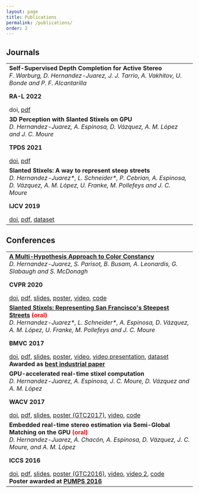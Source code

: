 ```yaml
---
layout: page
title: Publications
permalink: /publications/
order: 2
---
```


## Journals

<table>
<tbody>

<tr>
<td>
<div>
<div><strong>Self-Supervised Depth Completion for Active Stereo</strong></div>
<div><i>F. Warburg, D. Hernandez-Juarez, J. J. Tarrio, A. Vakhitov, U. Bonde and P. F. Alcantarilla</i></div>
<div>

<strong>RA-L 2022</strong><br />
<div>doi, <a href="https://arxiv.org/abs/2110.03234" target="_blank">pdf</a></div>

</div>
</div></td>
</tr>

<tr>
<td>
<div>
<div><strong>3D Perception with Slanted Stixels on GPU</strong></div>
<div><i>D. Hernandez-Juarez, A. Espinosa, D. Vázquez, A. M. López and J. C. Moure</i></div>
<div>

<strong>TPDS 2021</strong><br />
<div><a href="https://doi.org/10.1109/TPDS.2021.3067836" target="_blank">doi</a>, <a href="https://ieeexplore.ieee.org/document/9382880" target="_blank">pdf</a></div>

</div>
</div></td>
</tr>

<tr>
<td>
<div>
<div><strong>Slanted Stixels: A way to represent steep streets</strong></div>
<div><i>D. Hernandez-Juarez*, L. Schneider*, P. Cebrian, A. Espinosa, D. Vázquez, A. M. López, U. Franke, M. Pollefeys and J. C. Moure</i></div>
<div>

<strong>IJCV 2019</strong><br />
<div><a href="https://doi.org/10.1007/s11263-019-01226-9" target="_blank">doi</a>, <a href="https://arxiv.org/abs/1910.01466" target="_blank">pdf</a>, <a href="http://synthia-dataset.net/download-synthia-sf/" target="_blank">dataset</a></div>

</div>
</div></td>
</tr>

</tbody>
</table>

## Conferences

<table>
<tbody>

<tr>
<td>
<div>
<div><strong><a href="http://www.noahlab.com.hk/#/news/5ee70c18a0c07a1a3855452d" target="_blank">A Multi-Hypothesis Approach to Color Constancy</a></strong></div>
<div><i>D. Hernandez-Juarez, S. Parisot, B. Busam, A. Leonardis, G. Slabaugh and S. McDonagh</i></div>
<div>

<strong>CVPR 2020</strong><br />
<div><a href="https://doi.org/10.1109/CVPR42600.2020.00234" target="_blank">doi</a>, <a href="https://arxiv.org/abs/2002.12896" target="_blank">pdf</a>, <a href="{{ site.url }}/downloads/SlidesCVPR2020.pdf" target="_blank">slides</a>, <a href="{{ site.url }}/downloads/PosterCVPR2020.pdf" target="_blank">poster</a>, <a href="https://youtu.be/3NjLnmFyXwI" target="_blank">video</a>, <a href="https://github.com/huawei-noah/multi_hyp_cc" target="_blank">code</a></div>

</div>
</div></td>
</tr>

<tr>
<td>
<div>
<div><strong><a href="{{ site.url }}/slanted-stixels-representing-san-franciscos-steepest-streets-oral-bmvc2017/" target="_blank">Slanted Stixels: Representing San Francisco's Steepest Streets</a> <span style="color:red">(oral)</span></strong></div>
<div><i>D. Hernandez-Juarez*, L. Schneider*, A. Espinosa, D. Vázquez, A. M. López, U. Franke, M. Pollefeys and J. C. Moure</i></div>
<div>

<strong>BMVC 2017</strong><br />
<div><a href="https://dx.doi.org/10.5244/C.31.87" target="_blank">doi</a>, <a href="https://arxiv.org/abs/1707.05397" target="_blank">pdf</a>, <a href="{{ site.url }}/downloads/SlidesBMVC2017.pdf" target="_blank">slides</a>, <a href="{{ site.url }}/downloads/PosterBMVC2017.pdf" target="_blank">poster</a>, <a href="https://www.youtube.com/watch?v=5y3bU9WL984" target="_blank">video</a>, <a href="https://youtu.be/4CdWdKm1m9s" target="_blank">video presentation</a>, <a href="http://synthia-dataset.net/download-synthia-sf/" target="_blank">dataset</a></div>
<strong>Awarded as <a href="https://bmvc2017.london/awards/" target="_blank">best industrial paper</a></strong>

</div>
</div></td>
</tr>
<tr>
<td>
<div>
<div><strong>GPU-accelerated real-time stixel computation</strong></div>
<div><i>D. Hernandez-Juarez, A. Espinosa, J. C. Moure, D. Vázquez and A. M. López</i></div>
<div>

<strong>WACV 2017</strong><br />
<div><a href="https://doi.org/10.1109/WACV.2017.122" target="_blank">doi</a>, <a href="https://arxiv.org/abs/1610.04124" target="_blank">pdf</a>, <a href="{{ site.url }}/downloads/WACV17-Slides.pdf" target="_blank">slides</a>, <a href="{{ site.url }}/downloads/GTC17-Poster.pdf" target="_blank">poster (GTC2017)</a>, <a href="https://www.youtube.com/watch?v=RgAkfbA0sSY" target="_blank">video</a>, <a href="https://github.com/dhernandez0/stixels" target="_blank">code</a></div>
</div>
</div></td>
</tr>
<tr>
<td>
<div>
<div><strong>Embedded real-time stereo estimation via Semi-Global Matching on the GPU <span style="color:red">(oral)</span></strong></div>
<div><i>D. Hernandez-Juarez, A. Chacón, A. Espinosa, D. Vázquez, J. C. Moure, and A. M. López</i></div>
<div>

<strong>ICCS 2016</strong><br />
<div><a href="https://doi.org/10.1016/j.procs.2016.05.305" target="_blank">doi</a>, <a href="https://arxiv.org/abs/1610.04121" target="_blank">pdf</a>, <a href="{{ site.url }}/downloads/ICCS-2016.pdf" target="_blank">slides</a>, <a href="{{ site.url }}/downloads/poster-gtc16.pdf" target="_blank">poster (GTC2016)</a>, <a href="https://www.youtube.com/watch?v=sKqQni5LhYo" target="_blank">video</a>, <a href="https://www.youtube.com/watch?v=Olo0lPRyU5s" target="_blank">video 2</a>, <a href="https://github.com/dhernandez0/sgm" target="_blank">code</a><br />
<strong>Poster awarded at <a href="http://bcw.ac.upc.edu/PUMPS2016/awards" target="_blank">PUMPS 2016</a></strong></div>
</div>
</div></td>
</tr>
</tbody>
</table>
